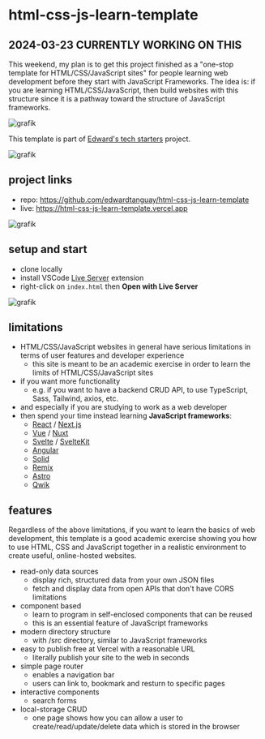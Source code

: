 # html-css-js-learn-template

## 2024-03-23 CURRENTLY WORKING ON THIS

This weekend, my plan is to get this project finished as a "one-stop template for HTML/CSS/JavaScript sites" for people learning web development before they start with JavaScript Frameworks. The idea is: if you are learning HTML/CSS/JavaScript, then build websites with this structure since it is a pathway toward the structure of JavaScript frameworks.

![grafik](https://github.com/edwardtanguay/html-css-js-learn-template/assets/446574/0dd6ee51-d213-4c0d-b272-1402e0f5ff5b)

This template is part of [Edward's tech starters](https://tanguay-eu.vercel.app/starters) project.

![grafik](https://github.com/edwardtanguay/html-css-js-learn-template/assets/446574/400e2670-afb0-4529-8d54-02497cb32666)

## project links

- repo: https://github.com/edwardtanguay/html-css-js-learn-template
- live: https://html-css-js-learn-template.vercel.app

![grafik](https://github.com/edwardtanguay/html-css-js-framework/assets/446574/4530cedd-b97a-4268-b1cf-aa4d8a53c4de)

## setup and start

- clone locally
- install VSCode [Live Server](https://marketplace.visualstudio.com/items?itemName=ritwickdey.LiveServer) extension
- right-click on `index.html` then **Open with Live Server**

![grafik](https://github.com/edwardtanguay/html-css-js-template/assets/446574/f54205f9-1ad7-4d5f-9ba9-333a8921b05d)

## limitations

- HTML/CSS/JavaScript websites in general have serious limitations in terms of user features and developer experience
  - this site is meant to be an academic exercise in order to learn the limits of HTML/CSS/JavaScript sites
- if you want more functionality
  - e.g. if you want to have a backend CRUD API, to use TypeScript, Sass, Tailwind, axios, etc.
- and especially if you are studying to work as a web developer
- then spend your time instead learning **JavaScript frameworks**:
	- [React](https://react.dev) / [Next.js](https://nextjs.org)
	- [Vue](https://vuejs.org) / [Nuxt](https://nuxt.com)
	- [Svelte](https://svelte.dev) / [SvelteKit](https://kit.svelte.dev)
	- [Angular](https://angular.io)
	- [Solid](https://www.solidjs.com)
	- [Remix](https://remix.run)
	- [Astro](https://astro.build)
	- [Qwik](https://qwik.builder.io)

## features

Regardless of the above limitations, if you want to learn the basics of web development, this template is a good academic exercise showing you how to use HTML, CSS and JavaScript together in a realistic environment to create useful, online-hosted websites.

- read-only data sources
    - display rich, structured data from your own JSON files
    - fetch and display data from open APIs that don't have CORS limitations
- component based 
	- learn to program in self-enclosed components that can be reused
	- this is an essential feature of JavaScript frameworks
- modern directory structure
  - with /src directory, similar to JavaScript frameworks
- easy to publish free at Vercel with a reasonable URL 
	- literally publish your site to the web in seconds
- simple page router
  - enables a navigation bar 
  - users can link to, bookmark and resturn to specific pages
- interactive components
  - search forms
- local-storage CRUD
  - one page shows how you can allow a user to create/read/update/delete data which is stored in the browser
